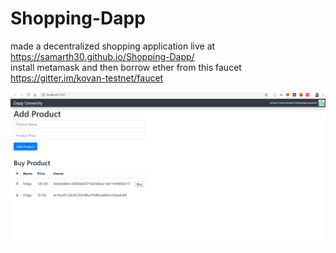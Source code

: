 # Shopping-Dapp
made a decentralized shopping application 
live at https://samarth30.github.io/Shopping-Dapp/
<br>
install metamask and then borrow ether from this faucet https://gitter.im/kovan-testnet/faucet

<img src="https://raw.githubusercontent.com/samarth30/Shopping-Dapp/master/Screenshot%20(202).png"/>
